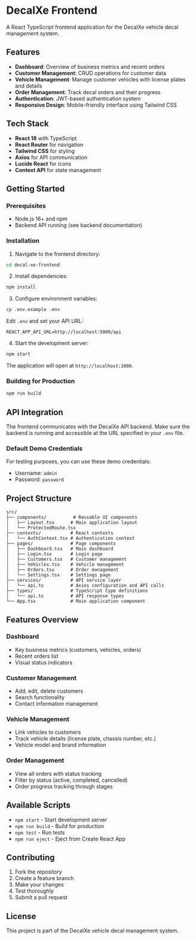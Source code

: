 # DecalXe Frontend

A React TypeScript frontend application for the DecalXe vehicle decal management system.

## Features

- **Dashboard**: Overview of business metrics and recent orders
- **Customer Management**: CRUD operations for customer data
- **Vehicle Management**: Manage customer vehicles with license plates and details
- **Order Management**: Track decal orders and their progress
- **Authentication**: JWT-based authentication system
- **Responsive Design**: Mobile-friendly interface using Tailwind CSS

## Tech Stack

- **React 18** with TypeScript
- **React Router** for navigation
- **Tailwind CSS** for styling
- **Axios** for API communication
- **Lucide React** for icons
- **Context API** for state management

## Getting Started

### Prerequisites

- Node.js 16+ and npm
- Backend API running (see backend documentation)

### Installation

1. Navigate to the frontend directory:
```bash
cd decal-xe-frontend
```

2. Install dependencies:
```bash
npm install
```

3. Configure environment variables:
```bash
cp .env.example .env
```

Edit `.env` and set your API URL:
```
REACT_APP_API_URL=http://localhost:5000/api
```

4. Start the development server:
```bash
npm start
```

The application will open at `http://localhost:3000`.

### Building for Production

```bash
npm run build
```

## API Integration

The frontend communicates with the DecalXe API backend. Make sure the backend is running and accessible at the URL specified in your `.env` file.

### Default Demo Credentials

For testing purposes, you can use these demo credentials:
- Username: `admin`
- Password: `password`

## Project Structure

```
src/
├── components/          # Reusable UI components
│   ├── Layout.tsx      # Main application layout
│   └── ProtectedRoute.tsx
├── contexts/           # React contexts
│   └── AuthContext.tsx # Authentication context
├── pages/              # Page components
│   ├── Dashboard.tsx   # Main dashboard
│   ├── Login.tsx       # Login page
│   ├── Customers.tsx   # Customer management
│   ├── Vehicles.tsx    # Vehicle management
│   ├── Orders.tsx      # Order management
│   └── Settings.tsx    # Settings page
├── services/           # API service layer
│   └── api.ts          # Axios configuration and API calls
├── types/              # TypeScript type definitions
│   └── api.ts          # API response types
└── App.tsx             # Main application component
```

## Features Overview

### Dashboard
- Key business metrics (customers, vehicles, orders)
- Recent orders list
- Visual status indicators

### Customer Management
- Add, edit, delete customers
- Search functionality
- Contact information management

### Vehicle Management
- Link vehicles to customers
- Track vehicle details (license plate, chassis number, etc.)
- Vehicle model and brand information

### Order Management
- View all orders with status tracking
- Filter by status (active, completed, cancelled)
- Order progress tracking through stages

## Available Scripts

- `npm start` - Start development server
- `npm run build` - Build for production
- `npm test` - Run tests
- `npm run eject` - Eject from Create React App

## Contributing

1. Fork the repository
2. Create a feature branch
3. Make your changes
4. Test thoroughly
5. Submit a pull request

## License

This project is part of the DecalXe vehicle decal management system.

